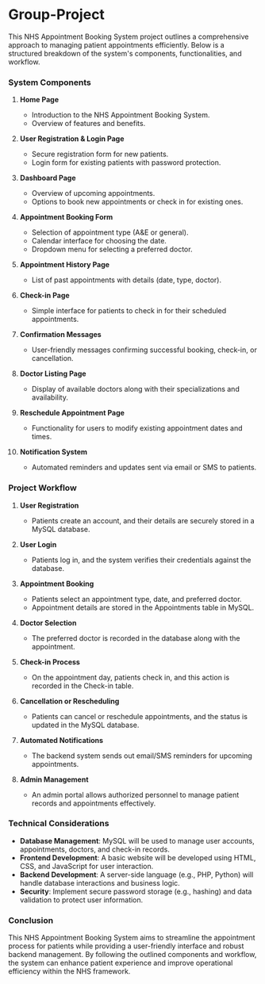 # Group-Project
This NHS Appointment Booking System project outlines a comprehensive approach to managing patient appointments efficiently. Below is a structured breakdown of the system's components, functionalities, and workflow.

### System Components

1. **Home Page**
   - Introduction to the NHS Appointment Booking System.
   - Overview of features and benefits.

2. **User  Registration & Login Page**
   - Secure registration form for new patients.
   - Login form for existing patients with password protection.

3. **Dashboard Page**
   - Overview of upcoming appointments.
   - Options to book new appointments or check in for existing ones.

4. **Appointment Booking Form**
   - Selection of appointment type (A&E or general).
   - Calendar interface for choosing the date.
   - Dropdown menu for selecting a preferred doctor.

5. **Appointment History Page**
   - List of past appointments with details (date, type, doctor).

6. **Check-in Page**
   - Simple interface for patients to check in for their scheduled appointments.

7. **Confirmation Messages**
   - User-friendly messages confirming successful booking, check-in, or cancellation.

8. **Doctor Listing Page**
   - Display of available doctors along with their specializations and availability.

9. **Reschedule Appointment Page**
   - Functionality for users to modify existing appointment dates and times.

10. **Notification System**
    - Automated reminders and updates sent via email or SMS to patients.

### Project Workflow

1. **User  Registration**
   - Patients create an account, and their details are securely stored in a MySQL database.

2. **User  Login**
   - Patients log in, and the system verifies their credentials against the database.

3. **Appointment Booking**
   - Patients select an appointment type, date, and preferred doctor.
   - Appointment details are stored in the Appointments table in MySQL.

4. **Doctor Selection**
   - The preferred doctor is recorded in the database along with the appointment.

5. **Check-in Process**
   - On the appointment day, patients check in, and this action is recorded in the Check-in table.

6. **Cancellation or Rescheduling**
   - Patients can cancel or reschedule appointments, and the status is updated in the MySQL database.

7. **Automated Notifications**
   - The backend system sends out email/SMS reminders for upcoming appointments.

8. **Admin Management**
   - An admin portal allows authorized personnel to manage patient records and appointments effectively.

### Technical Considerations

- **Database Management**: MySQL will be used to manage user accounts, appointments, doctors, and check-in records.
- **Frontend Development**: A basic website will be developed using HTML, CSS, and JavaScript for user interaction.
- **Backend Development**: A server-side language (e.g., PHP, Python) will handle database interactions and business logic.
- **Security**: Implement secure password storage (e.g., hashing) and data validation to protect user information.

### Conclusion

This NHS Appointment Booking System aims to streamline the appointment process for patients while providing a user-friendly interface and robust backend management. By following the outlined components and workflow, the system can enhance patient experience and improve operational efficiency within the NHS framework.
